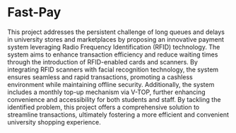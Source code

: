 # Fast-Pay
This project addresses the persistent challenge of long queues and delays in university stores and marketplaces by proposing an innovative payment system leveraging Radio Frequency Identification (RFID) technology. The system aims to enhance transaction efficiency and reduce waiting times through the introduction of RFID-enabled cards and scanners. By integrating RFID scanners with facial recognition technology, the system ensures seamless and rapid transactions, promoting a cashless environment while maintaining offline security. Additionally, the system includes a monthly top-up mechanism via V-TOP, further enhancing convenience and accessibility for both students and staff. By tackling the identified problem, this project offers a comprehensive solution to streamline transactions, ultimately fostering a more efficient and convenient university shopping experience.
